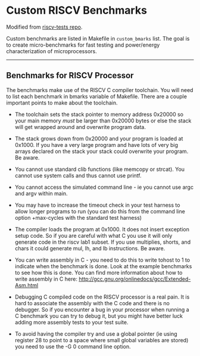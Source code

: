 # Custom RISCV Benchmarks

Modified from [riscv-tests repo](https://github.com/riscv-software-src/riscv-tests/tree/master/benchmarks).

Custom benchmarks are listed in Makefile in `custom_bmarks` list.
The goal is to create micro-benchmarks for fast testing and
power/energy characterization of microprocessors.


*************************************************************************
Benchmarks for RISCV Processor
-------------------------------------------------------------------------

The benchmarks make use of the RISCV C compiler toolchain. You will need
to list each benchmark in bmarks variable of Makefile. There are a couple
important points to make about the toolchain.

 + The toolchain sets the stack pointer to memory address 0x20000 so your
   main memory _must_ be larger than 0x20000 bytes or else the stack will
   get wrapped around and overwrite program data.

 + The stack grows down from 0x20000 and your program is loaded at 0x1000.
   If you have a very large program and have lots of very big arrays
   declared on the stack your stack could overwrite your program. Be aware.

 + You cannot use standard clib functions (like memcopy or strcat). You
   cannot use system calls and thus cannot use printf.

 + You cannot access the simulated command line - ie you cannot use argc
   and argv within main.

 + You may have to increase the timeout check in your test harness to
   allow longer programs to run (you can do this from the command line
   option +max-cycles with the standard test harness)

 + The compiler loads the program at 0x1000. It does not insert exception
   setup code. So if you are careful with what C you use it will only
   generate code in the riscv lab1 subset. If you use multiplies, shorts,
   and chars it could generate mul, lh, and lb instructions. Be aware.

 + You can write assembly in C - you need to do this to write tohost to 1
   to indicate when the benchmark is done. Look at the example
   benchmarks to see how this is done. You can find more information
   about how to write assembly in C here:
   http://gcc.gnu.org/onlinedocs/gcc/Extended-Asm.html

 + Debugging C compiled code on the RISCV processor is a real pain. It is
   hard to associate the assembly with the C code and there is no
   debugger. So if you encounter a bug in your processor when running a C
   benchmark you can try to debug it, but you might have better luck
   adding more assembly tests to your test suite.

 + To avoid having the compiler try and use a global pointer (ie using
   register 28 to point to a space where small global variables are
   stored) you need to use the -G 0 command line option.
